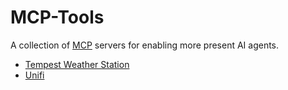 # MCP-Tools

A collection of [MCP](https://modelcontextprotocol.io/introduction) servers for enabling more present AI agents.


- [Tempest Weather Station](tempest/README.md)
- [Unifi](unifi/README.md)
